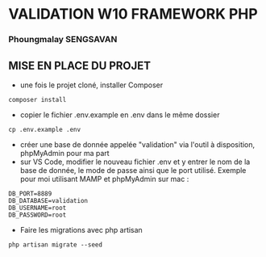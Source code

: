 # VALIDATION W10 FRAMEWORK PHP
### Phoungmalay SENGSAVAN

## MISE EN PLACE DU PROJET
- une fois le projet cloné, installer Composer
```
composer install
```
- copier le fichier .env.example en .env dans le même dossier
```
cp .env.example .env
```
- créer une base de donnée appelée "validation" via l'outil à disposition, phpMyAdmin pour ma part
- sur VS Code, modifier le nouveau fichier .env et y entrer le nom de la base de donnée, le mode de passe ainsi que le port utilisé. Exemple pour moi utilisant MAMP et phpMyAdmin sur mac :
```
DB_PORT=8889
DB_DATABASE=validation
DB_USERNAME=root
DB_PASSWORD=root
```
- Faire les migrations avec php artisan
```
php artisan migrate --seed
```